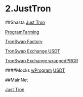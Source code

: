 # 2.JustTron

##Shasta
[Just Tron](https://shasta.tronscan.org/#/contract/TFMGoFB2FPV6F4KTzjXUziJszZNtSiEJYC/code)

[ProgramFarming](https://shasta.tronscan.org/#/contract/TFL3yt7FRwqTGXuAKzmw9DRnsjVBKYsjG5/code)

[TronSwap Factory](https://shasta.tronscan.org/#/contract/TUE5KtC4iF1Rjun6G63Wk4mpPeEPe9DSg6/code)

[TronSwap Exchange USDT](https://shasta.tronscan.org/#/contract/TYXSCSC2MpMB6UMV56od5mJuU7dBVNzDDD/code)

[TronSwap Exchange wrappedPRGR]()

####Mocks
[wProgram]()
[USDT]()

##MainNet

[Just Tron](https://tronscan.org/#/contract/TTBYJiFWvSrFDXaZijK7scgVKFR1THnKXk)

[]()

